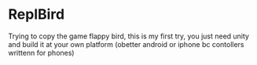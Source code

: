 # ReplBird
Trying to copy the game flappy bird, this is my first try, you just need unity and build it at your own platform (obetter android or iphone bc contollers writtenn for phones)
